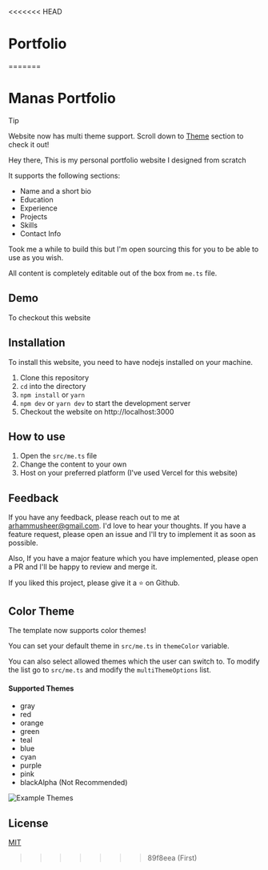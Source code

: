<<<<<<< HEAD
# Portfolio 
=======
# Manas Portfolio

> [!TIP]
> Website now has multi theme support. Scroll down to [Theme](#color-theme) section to check it out!

Hey there, This is my personal portfolio website I designed from scratch

It supports the following sections:
- Name and a short bio
- Education
- Experience
- Projects
- Skills
- Contact Info

Took me a while to build this but I'm open sourcing this for you to be able to use as you wish.

All content is completely editable out of the box from ```me.ts``` file.

## Demo
To checkout this website

## Installation
To install this website, you need to have nodejs installed on your machine.

1. Clone this repository
2. `cd` into the directory
3. ```npm install``` or ```yarn```
4. ```npm dev``` or ```yarn dev``` to start the development server
5. Checkout the website on http://localhost:3000


## How to use
1. Open the ```src/me.ts``` file
2. Change the content to your own
3. Host on your preferred platform (I've used Vercel for this website)

## Feedback
If you have any feedback, please reach out to me at [
	arhammusheer@gmail.com](mailto:arhammusheer@gmail.com). I'd love to hear your thoughts. If you have a feature request, please open an issue and I'll try to implement it as soon as possible.

Also, If you have a major feature which you have implemented, please open a PR and I'll be happy to review and merge it.

If you liked this project, please give it a ⭐️ on Github.


## Color Theme
The template now supports color themes!

You can set your default theme in `src/me.ts` in `themeColor` variable.

You can also select allowed themes which the user can switch to.
To modify the list go to `src/me.ts` and modify the `multiThemeOptions` list.

#### Supported Themes
- gray
- red
- orange
- green
- teal
- blue
- cyan
- purple
- pink
- blackAlpha (Not Recommended)

![Example Themes](https://github.com/user-attachments/assets/87a0287d-dbec-4f92-b0fb-924ab049e7f1)


## License
[MIT](https://choosealicense.com/licenses/mit/)
>>>>>>> 89f8eea (First)
